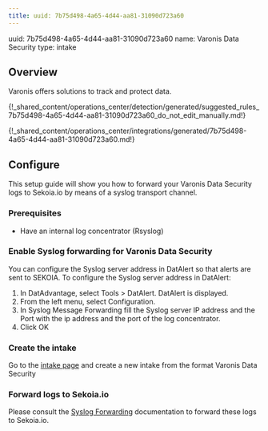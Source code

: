 ```yaml
---
title: uuid: 7b75d498-4a65-4d44-aa81-31090d723a60
---
```


uuid: 7b75d498-4a65-4d44-aa81-31090d723a60
name: Varonis Data Security
type: intake

## Overview

Varonis offers solutions to track and protect data.

{!_shared_content/operations_center/detection/generated/suggested_rules_7b75d498-4a65-4d44-aa81-31090d723a60_do_not_edit_manually.md!}

{!_shared_content/operations_center/integrations/generated/7b75d498-4a65-4d44-aa81-31090d723a60.md!}

## Configure

This setup guide will show you how to forward your Varonis Data Security logs
to Sekoia.io by means of a syslog transport channel.

### Prerequisites

- Have an internal log concentrator (Rsyslog)

### Enable Syslog forwarding for Varonis Data Security

You can configure the Syslog server address in DatAlert so that alerts are sent to SEKOIA. To configure the
Syslog server address in DatAlert:

1. In DatAdvantage, select Tools > DatAlert. DatAlert is displayed.
2. From the left menu, select Configuration.
3. In Syslog Message Forwarding fill the Syslog server IP address and the Port with the ip address and the port of the log concentrator.
4. Click OK

### Create the intake

Go to the [intake page](https://app.sekoia.io/operations/intakes) and create a new intake from the format Varonis Data Security

### Forward logs to Sekoia.io

Please consult the [Syslog Forwarding](../../../ingestion_methods/sekoiaio_forwarder/) documentation to forward these logs to Sekoia.io.
